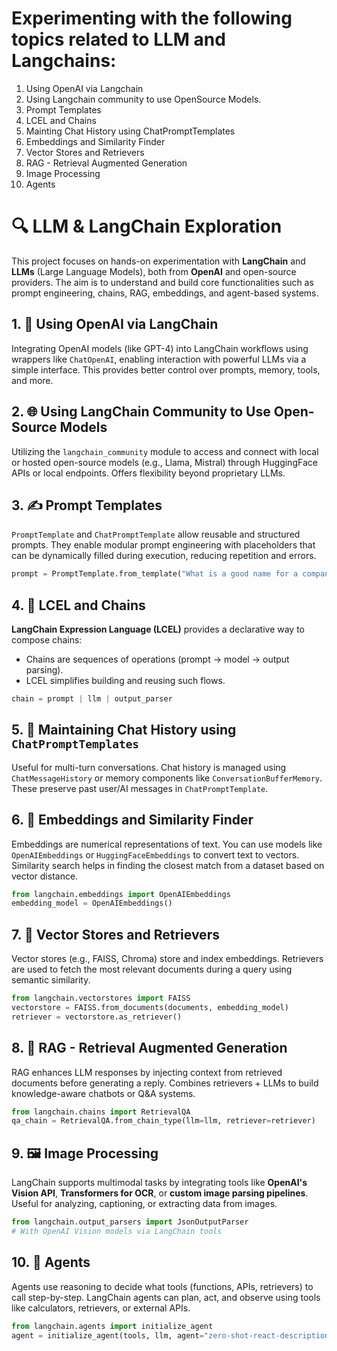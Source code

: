 # Experimenting with the following topics related to LLM and Langchains:

1. Using OpenAI via Langchain
2. Using Langchain community to use OpenSource Models.
3. Prompt Templates
4. LCEL and Chains
5. Mainting Chat History using ChatPromptTemplates
6. Embeddings and Similarity Finder
7. Vector Stores and Retrievers
8. RAG - Retrieval Augmented Generation
9. Image Processing
10. Agents
    

# 🔍 LLM & LangChain Exploration

This project focuses on hands-on experimentation with **LangChain** and **LLMs** (Large Language Models), both from **OpenAI** and open-source providers. The aim is to understand and build core functionalities such as prompt engineering, chains, RAG, embeddings, and agent-based systems.

## 1. 🧠 Using OpenAI via LangChain
Integrating OpenAI models (like GPT-4) into LangChain workflows using wrappers like `ChatOpenAI`, enabling interaction with powerful LLMs via a simple interface. This provides better control over prompts, memory, tools, and more.

## 2. 🌐 Using LangChain Community to Use Open-Source Models
Utilizing the `langchain_community` module to access and connect with local or hosted open-source models (e.g., Llama, Mistral) through HuggingFace APIs or local endpoints. Offers flexibility beyond proprietary LLMs.

## 3. ✍️ Prompt Templates
`PromptTemplate` and `ChatPromptTemplate` allow reusable and structured prompts. They enable modular prompt engineering with placeholders that can be dynamically filled during execution, reducing repetition and errors.

```python
prompt = PromptTemplate.from_template("What is a good name for a company that makes {product}?")
```

## 4. 🔗 LCEL and Chains
**LangChain Expression Language (LCEL)** provides a declarative way to compose chains:
- Chains are sequences of operations (prompt → model → output parsing).
- LCEL simplifies building and reusing such flows.

```python
chain = prompt | llm | output_parser
```

## 5. 💬 Maintaining Chat History using `ChatPromptTemplates`
Useful for multi-turn conversations. Chat history is managed using `ChatMessageHistory` or memory components like `ConversationBufferMemory`. These preserve past user/AI messages in `ChatPromptTemplate`.

## 6. 📐 Embeddings and Similarity Finder
Embeddings are numerical representations of text. You can use models like `OpenAIEmbeddings` or `HuggingFaceEmbeddings` to convert text to vectors. Similarity search helps in finding the closest match from a dataset based on vector distance.

```python
from langchain.embeddings import OpenAIEmbeddings
embedding_model = OpenAIEmbeddings()
```

## 7. 🧱 Vector Stores and Retrievers
Vector stores (e.g., FAISS, Chroma) store and index embeddings. Retrievers are used to fetch the most relevant documents during a query using semantic similarity.

```python
from langchain.vectorstores import FAISS
vectorstore = FAISS.from_documents(documents, embedding_model)
retriever = vectorstore.as_retriever()
```

## 8. 🔄 RAG - Retrieval Augmented Generation
RAG enhances LLM responses by injecting context from retrieved documents before generating a reply. Combines retrievers + LLMs to build knowledge-aware chatbots or Q&A systems.

```python
from langchain.chains import RetrievalQA
qa_chain = RetrievalQA.from_chain_type(llm=llm, retriever=retriever)
```

## 9. 🖼️ Image Processing
LangChain supports multimodal tasks by integrating tools like **OpenAI's Vision API**, **Transformers for OCR**, or **custom image parsing pipelines**. Useful for analyzing, captioning, or extracting data from images.

```python
from langchain.output_parsers import JsonOutputParser
# With OpenAI Vision models via LangChain tools
```

## 10. 🧠 Agents
Agents use reasoning to decide what tools (functions, APIs, retrievers) to call step-by-step. LangChain agents can plan, act, and observe using tools like calculators, retrievers, or external APIs.

```python
from langchain.agents import initialize_agent
agent = initialize_agent(tools, llm, agent="zero-shot-react-description")
```
